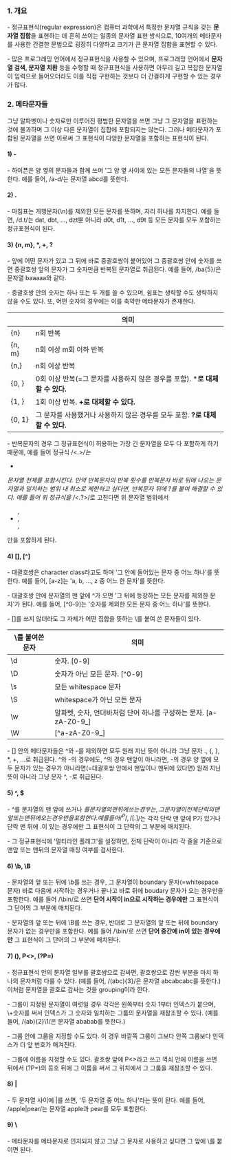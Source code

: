 ### 1. 개요

\- 정규표현식(regular expression)은 컴퓨터 과학에서 특정한 문자열 규칙을 갖는 **문자열 집합**을 표현하는 데 흔히 쓰이는 일종의 문자열 표현 방식으로, 10여개의 메타문자를 사용한 간결한 문법으로 굉장히 다양하고 크기가 큰 문자열 집합을 표현할 수 있다.

\- 많은 프로그래밍 언어에서 정규표현식을 사용할 수 있으며, 프로그래밍 언어에서 **문자열 검색, 문자열 치환** 등을 수행할 때 정규표현식을 사용하면 아무리 길고 복잡한 문자열이 입력으로 들어오더라도 이를 직접 구현하는 것보다 더 간결하게 구현할 수 있는 경우가 많다. 


### 2. 메타문자들

그냥 알파벳이나 숫자로만 이루어진 평범한 문자열을 쓰면 그냥 그 문자열을 표현하는 것에 불과하며 그 이상 다른 문자열이 집합에 포함되지는 않는다. 그러나 메타문자가 포함된 문자열을 쓰면 이로써 그 표현식이 다양한 문자열을 포함하는 표현식이 된다.


#### 1) -

\- 하이픈은 양 옆의 문자들과 함께 쓰며 '그 양 옆 사이에 있는 모든 문자들의 나열'을 뜻한다. 예를 들어, /a-d/는 문자열 abcd를 뜻한다.


#### 2) .

\- 마침표는 개행문자(\\n)를 제외한 모든 문자를 뜻하며, 자리 하나를 차지한다. 예를 들면, /d.t/는 dat, dbt, ..., dzt뿐 아니라 d0t, d1t, ..., d9t 등 모든 문자를 모두 포함하는 정규표현식이 된다.

#### 3) {n, m}, *, +, ? 

\- 앞에 어떤 문자가 있고 그 뒤에 바로 중괄호쌍이 붙어있어 그 중괄호쌍 안에 숫자를 쓰면 중괄호쌍 앞의 문자가 그 숫자만큼 반복된 문자열로 취급된다. 예를 들어, /ba{5}/은 문자열 baaaaa와 같다.

\- 중괄호쌍 안의 숫자는 하나 또는 두 개를 쓸 수 있으며, 쉼표는 생략할 수도 생략하지 않을 수도 있다. 또, 어떤 숫자의 경우에는 이를 축약한 메타문자가 존재한다.

|   | 의미 |
|---|---|
| {n} | n회 반복 |
| {n, m} | n회 이상 m회 이하 반복 |
| {n,} | n회 이상 반복 |
| {0, } | 0회 이상 반복(=그 문자를 사용하지 않은 경우를 포함). ***로 대체할 수 있다.** |
| {1, } | 1회 이상 반복. **+로 대체할 수 있다.** |
| {0, 1} | 그 문자를 사용했거나 사용하지 않은 경우를 모두 포함. **?로 대체할 수 있다.** |


\- 반복문자의 경우 그 정규표현식이 허용하는 가장 긴 문자열을 모두 다 포함하게 하기 때문에, 예를 들어 정규식 /\<.*>/는 <ul><li></li></ul> 문자열 전체를 포함시킨다. 만약 반복문자의 반복 횟수를 반복문자 바로 뒤에 나오는 문자열과 일치하는 범위 내 최소로 제한하고 싶다면, 반복문자 뒤에 ?를 붙여 해결할 수 있다. 예를 들어 위 정규식을 /\<.*?>/로 고친다면 위 문자열 범위에서 <ul>, <li>, </li>, </ul>만을 포함하게 된다.



#### 4) [], [^]

\- 대괄호쌍은 character class라고도 하며 '그 안에 들어있는 문자 중 어느 하나'를 뜻한다. 예를 들어, [a-z]는 'a, b, ..., z 중 어느 한 문자'를 뜻한다. 

\- 대괄호쌍 안에 문자열의 맨 앞에 ^가 오면 '그 뒤에 등장하는 모든 문자를 제외한 문자'가 된다. 예를 들어, [^0-9]는 '숫자를 제외한 모든 문자 중 어느 하나'를 뜻한다.

\- []를 쓰지 않더라도 그 자체가 어떤 집합을 뜻하는 \\를 붙여 쓴 문자들이 있다. 

| \\를 붙여쓴 문자 | 의미 |
|---|---|
|\\d|숫자. [0-9]|
|\\D|숫자가 아닌 모든 문자. [^0-9]|
|\\s|모든 whitespace 문자|
|\\S|whitespace가 아닌 모든 문자|
|\\w|알파벳, 숫자, 언더바처럼 단어 하나를 구성하는 문자. [a-zA-Z0-9_]|
|\\W|[^a-zA-Z0-9_]|

\- [] 안의 메타문자들은 ^와 -를 제외하면 모두 원래 지닌 뜻이 아니라 그냥 문자 ., {, }, *, +, ...로 취급된다. ^와 -의 경우에도, ^의 경우 맨앞이 아니라면, -의 경우 양 옆에 모두 문자가 있는 경우가 아니라면(=대괄호쌍 안에서 맨앞이나 맨뒤에 있다면) 원래 지닌 뜻이 아니라 그냥 문자 ^, -로 취급된다.



#### 5) ^, $

\- ^를 문자열의 맨 앞에 쓰거나 $를 문자열의 맨 뒤에 쓰는 경우는, 그 문자열이 전체 단락의 맨앞 또는 맨뒤에 오는 경우만을 포함한다. 예를 들어 /^P/, /[.]$/는 각각 단락 맨 앞에 P가 있거나 단락 맨 뒤에 .이 있는 경우에만 그 표현식이 그 단락의 그 부분에 매치된다.

\- 그 정규표현식에 '멀티라인 플래그'를 설정하면, 전체 단락이 아니라 각 줄을 기준으로 맨앞 또는 맨뒤의 문자열 매칭 여부를 검사한다.


#### 6) \\b, \\B

\- 문자열의 앞 또는 뒤에 \\b를 쓰는 경우, 그 문자열이 boundary 문자(=whitespace 문자) 바로 다음에 시작하는 경우거나 끝나고 바로 뒤에 boudary 문자가 오는 경우만을 포함한다. 예를 들어 /\bin/로 쓰면 **단어 시작이 in으로 시작하는 경우에만** 그 표현식이 그 단어의 그 부분에 매치된다.

\- 문자열의 앞 또는 뒤에 \\B를 쓰는 경우, 반대로 그 문자열의 앞 또는 뒤에 boundary 문자가 없는 경우만을 포함한다. 예를 들어 /\bin/로 쓰면 **단어 중간에 in이 있는 경우에만** 그 표현식이 그 단어의 그 부분에 매치된다.


#### 7) (), P<>, (?P=)

\- 정규표현식 안의 문자열 일부를 괄호쌍으로 감싸면, 괄호쌍으로 감싼 부분을 마치 하나의 문자처럼 다룰 수 있다. (예를 들어, /(abc){3}/은 문자열 abcabcabc를 뜻한다.) 이처럼 문자열을 괄호로 감싸는 것을 grouping이라 한다.

\- 그룹이 지정된 문자열이 여럿일 경우 각각은 왼쪽부터 숫자 1부터 인덱스가 붙으며, \\+숫자를 써서 인덱스가 그 숫자와 일치하는 그룹의 문자열을 재참조할 수 있다. (예를 들어, /(ab){2}\1/은 문자열 ababab를 뜻한다.)

\- 그룹 안에 그룹을 지정할 수도 있다. 이 경우 바깥쪽 그룹이 그보다 안쪽 그룹보다 인덱스가 더 앞 번호가 매겨진다.

\- 그룹에 이름을 지정할 수도 있다. 괄호쌍 앞에 P<>라고 쓰고 꺽쇠 안에 이름을 쓰면 뒤에서 (?P=)의 등호 뒤에 그 이름을 써서 그 위치에서 그 그룹을 재참조할 수 있다.


#### 8) |

\- 두 문자열 사이에 |를 쓰면, '두 문자열 중 어느 하나'라는 뜻이 된다. 예를 들어, /apple|pear/는 문자열 apple과 pear를 모두 포함한다.


#### 9) \\

\- 메타문자를 메타문자로 인지되지 않고 그냥 그 문자로 사용하고 싶다면 그 앞에 \\를 붙이면 된다.

